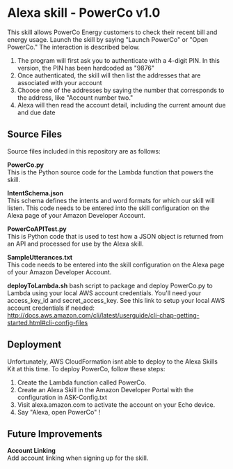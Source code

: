 <h1>Alexa skill - PowerCo v1.0</h1>
This skill allows PowerCo Energy customers to check their recent bill and energy usage.
Launch the skill by saying "Launch PowerCo" or "Open PowerCo." The interaction is described below.
<p>

<ol>
<li>The program will first ask you to authenticate with
a 4-digit PIN. In this version, the PIN has been hardcoded as "9876"</li> 
<li>Once authenticated, the skill will then list the addresses that are
associated with your account</li>
<li>Choose one of the addresses by saying the number that corresponds to the address, like "Account number two."</li>
<li>Alexa will then read the account detail, including the current amount due and due date</li>
</ol>
 
<h2>Source Files</h2>
Source files included in this repository are as follows:

<b>PowerCo.py</b><br>
This is the Python source code for the Lambda function that powers the skill.
<br>

<b>IntentSchema.json</b><br>
This schema defines the intents and word formats for which our skill will listen. This code needs to be entered into the skill configuration on the Alexa page of your Amazon Developer Account.
<br>

<b>PowerCoAPITest.py</b><br>
This is Python code that is used to test how a JSON object is returned from an API and processed for use by the Alexa skill.
<br>

<b>SampleUtterances.txt</b><br>
This code needs to be entered into the skill configuration on the Alexa page of your Amazon Developer Account.

<b>deployToLambda.sh</b>
bash script to package and deploy PowerCo.py to Lambda using your local AWS account credentials. You'll need your access_key_id and secret_access_key. See this link to setup your local AWS account credentials if needed: http://docs.aws.amazon.com/cli/latest/userguide/cli-chap-getting-started.html#cli-config-files

<h2>Deployment</h2>
Unfortunately, AWS CloudFormation isnt able to deploy to the Alexa Skills Kit at this time. To deploy PowerCo, follow these steps:<br>
<ol>
<li>Create the Lambda function called PowerCo.</li>
<li>Create an Alexa Skill in the Amazon Developer Portal with the configuration in ASK-Config.txt</li>
<li>Visit alexa.amazon.com to activate the account on your Echo device.</li>
<li>Say "Alexa, open PowerCo" !
</ol>

<h2>Future Improvements</h2>
<b>Account Linking</b><br>
Add account linking when signing up for the skill.
